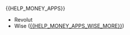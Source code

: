 {{HELP_MONEY_APPS}}

- Revolut
- Wise ([{{HELP_MONEY_APPS_WISE_MORE}}](https://wise.com/gb/blog/wise-for-displaced-ukrainians))
